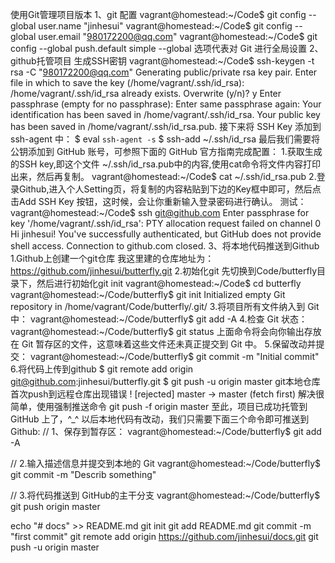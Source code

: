使用Git管理项目版本
1、git 配置
vagrant@homestead:~/Code$ git config --global user.name "jinhesui"
vagrant@homestead:~/Code$ git config --global user.email "980172200@qq.com"
vagrant@homestead:~/Code$ git config --global push.default simple
--global 选项代表对 Git 进行全局设置
2、github托管项目
生成SSH密钥
vagrant@homestead:~/Code$ ssh-keygen -t rsa -C "980172200@qq.com"
Generating public/private rsa key pair.
Enter file in which to save the key (/home/vagrant/.ssh/id_rsa):
/home/vagrant/.ssh/id_rsa already exists.
Overwrite (y/n)? y
Enter passphrase (empty for no passphrase):
Enter same passphrase again:
Your identification has been saved in /home/vagrant/.ssh/id_rsa.
Your public key has been saved in /home/vagrant/.ssh/id_rsa.pub.
接下来将 SSH Key 添加到 ssh-agent 中：
$ eval `ssh-agent -s`
$ ssh-add ~/.ssh/id_rsa
最后我们需要将公钥添加到 GitHub 账号，可参照下面的 GitHub 官方指南完成配置：
1.获取生成的SSH key,即这个文件 ~/.ssh/id_rsa.pub中的内容,使用cat命令将文件内容打印出来，然后再复制。
vagrant@homestead:~/Code$ cat ~/.ssh/id_rsa.pub
2.登录Github,进入个人Setting页，将复制的内容粘贴到下边的Key框中即可，然后点击Add SSH Key 按钮，这时候，会让你重新输入登录密码进行确认。
测试：
vagrant@homestead:~/Code$ ssh git@github.com
Enter passphrase for key '/home/vagrant/.ssh/id_rsa':
PTY allocation request failed on channel 0
Hi jinhesui! You've successfully authenticated, but GitHub does not provide shell access.
Connection to github.com closed.
3、将本地代码推送到Github
1.Github上创建一个git仓库
我这里建的仓库地址为：
https://github.com/jinhesui/butterfly.git
2.初始化git
先切换到Code/butterfly目录下，然后进行初始化git init
vagrant@homestead:~/Code$ cd butterfly
vagrant@homestead:~/Code/butterfly$ git init
Initialized empty Git repository in /home/vagrant/Code/butterfly/.git/
3.将项目所有文件纳入到 Git 中：
vagrant@homestead:~/Code/butterfly$ git add -A
4.检查 Git 状态：
vagrant@homestead:~/Code/butterfly$ git status
上面命令将会向你输出存放在 Git 暂存区的文件，这意味着这些文件还未真正提交到 Git 中。
5.保留改动并提交：
vagrant@homestead:~/Code/butterfly$ git commit -m "Initial commit"
6.将代码上传到github
$ git remote add origin git@github.com:jinhesui/butterfly.git
$ git push -u origin master
git本地仓库首次push到远程仓库出现错误 ! [rejected] master -> master (fetch first)
解决很简单，使用强制推送命令
git push -f origin master
至此，项目已成功托管到 GitHub 上了，^_^
以后本地代码有改动，我们只需要下面三个命令即可推送到Github:
// 1、保存到暂存区：
vagrant@homestead:~/Code/butterfly$  git add -A

// 2.输入描述信息并提交到本地的 Git
vagrant@homestead:~/Code/butterfly$  git commit -m "Describ something"

// 3.将代码推送到 GitHub的主干分支
vagrant@homestead:~/Code/butterfly$ git push origin master

echo "# docs" >> README.md
git init
git add README.md
git commit -m "first commit"
git remote add origin https://github.com/jinhesui/docs.git
git push -u origin master
